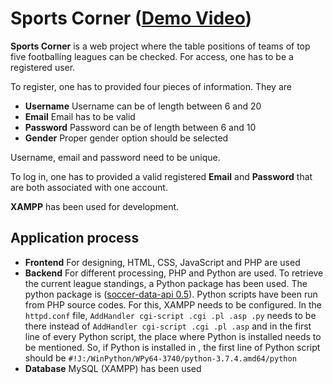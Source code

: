 # Sports Corner ([Demo Video](https://drive.google.com/file/d/1Tgp7jnuS0EHvyK9AL565fFU-TS-FMumx/view?usp=sharing))

 **Sports Corner** is a web project where the table positions of teams of top five footballing leagues can be checked. For access, one has to be a registered user. 

To register, one has to provided four pieces of information. They are 
- **Username** Username can be of length between 6 and 20
- **Email** Email has to be valid
- **Password** Password can be of length between 6 and 10
- **Gender** Proper gender option should be selected

Username, email and password need to be unique. 


To log in, one has to provided a valid registered **Email** and **Password** that are both associated with one account.  


**XAMPP** has been used for development. 


##  Application process
- **Frontend** For designing, HTML, CSS, JavaScript and PHP are used
- **Backend** For different processing, PHP and Python are used. To retrieve the current league standings, a Python package has been used. The 	 
   python package is ([soccer-data-api 0.5](https://pypi.org/project/soccer-data-api/)). Python scripts have been run from PHP source codes. 
   For this, XAMPP needs to be configured. In the `httpd.conf` file, `AddHandler cgi-script .cgi .pl .asp .py` needs to be there instead of 
   `AddHandler cgi-script .cgi .pl .asp` and in the first line of every Python script, the place where Python is installed needs to be mentioned. 
   So, if Python is installed in , the first line of Python script should be `#!J:/WinPython/WPy64-3740/python-3.7.4.amd64/python`
- **Database** MySQL (XAMPP) has been used 
